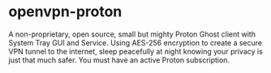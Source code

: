 # openvpn-proton
A non-proprietary, open source, small but mighty Proton Ghost client with System Tray GUI and Service. Using AES-256 encryption to create a secure VPN tunnel to the internet, sleep peacefully at night knowing your privacy is just that much safer. You must have an active Proton subscription. 
